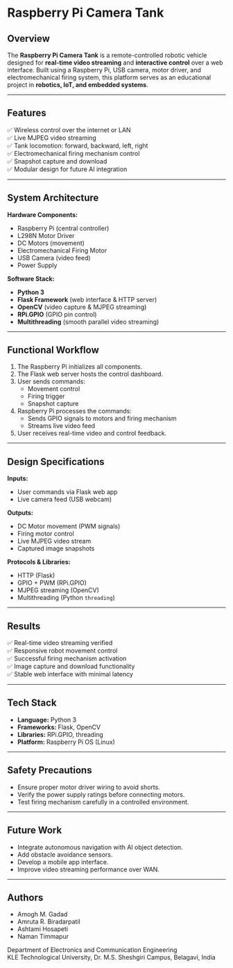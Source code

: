 # Raspberry Pi Camera Tank

## Overview
The **Raspberry Pi Camera Tank** is a remote-controlled robotic vehicle designed for **real-time video streaming** and **interactive control** over a web interface. Built using a Raspberry Pi, USB camera, motor driver, and electromechanical firing system, this platform serves as an educational project in **robotics, IoT, and embedded systems**.  

---

## Features
✅ Wireless control over the internet or LAN  
✅ Live MJPEG video streaming  
✅ Tank locomotion: forward, backward, left, right  
✅ Electromechanical firing mechanism control  
✅ Snapshot capture and download  
✅ Modular design for future AI integration  

---

## System Architecture

**Hardware Components:**
- Raspberry Pi (central controller)
- L298N Motor Driver
- DC Motors (movement)
- Electromechanical Firing Motor
- USB Camera (video feed)
- Power Supply

**Software Stack:**
- **Python 3**
- **Flask Framework** (web interface & HTTP server)
- **OpenCV** (video capture & MJPEG streaming)
- **RPi.GPIO** (GPIO pin control)
- **Multithreading** (smooth parallel video streaming)

---

## Functional Workflow

1. The Raspberry Pi initializes all components.
2. The Flask web server hosts the control dashboard.
3. User sends commands:
   - Movement control
   - Firing trigger
   - Snapshot capture
4. Raspberry Pi processes the commands:
   - Sends GPIO signals to motors and firing mechanism
   - Streams live video feed
5. User receives real-time video and control feedback.

---

## Design Specifications

**Inputs:**
- User commands via Flask web app
- Live camera feed (USB webcam)

**Outputs:**
- DC Motor movement (PWM signals)
- Firing motor control
- Live MJPEG video stream
- Captured image snapshots

**Protocols & Libraries:**
- HTTP (Flask)
- GPIO + PWM (RPi.GPIO)
- MJPEG streaming (OpenCV)
- Multithreading (Python `threading`)

---

## Results
✅ Real-time video streaming verified  
✅ Responsive robot movement control  
✅ Successful firing mechanism activation  
✅ Image capture and download functionality  
✅ Stable web interface with minimal latency  

---

## Tech Stack
- **Language:** Python 3
- **Frameworks:** Flask, OpenCV
- **Libraries:** RPi.GPIO, threading
- **Platform:** Raspberry Pi OS (Linux)

---

## Safety Precautions
- Ensure proper motor driver wiring to avoid shorts.
- Verify the power supply ratings before connecting motors.
- Test firing mechanism carefully in a controlled environment.

---

## Future Work
- Integrate autonomous navigation with AI object detection.
- Add obstacle avoidance sensors.
- Develop a mobile app interface.
- Improve video streaming performance over WAN.

---

## Authors
- Amogh M. Gadad 
- Amruta R. Biradarpatil 
- Ashtami Hosapeti 
- Naman Timmapur

Department of Electronics and Communication Engineering  
KLE Technological University, Dr. M.S. Sheshgiri Campus, Belagavi, India
